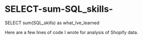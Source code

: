 # SELECT-sum-SQL_skills-
SELECT sum(SQL_skills) as what_Ive_learned

Here are a few lines of code I wrote for analysis of Shopify data.
